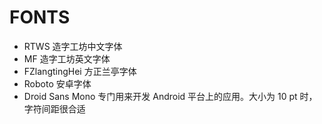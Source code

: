 # FONTS

* RTWS 造字工坊中文字体
* MF 造字工坊英文字体
* FZlangtingHei 方正兰亭字体
* Roboto 安卓字体
* Droid Sans Mono 专门用来开发 Android 平台上的应用。大小为 10 pt 时，字符间距很合适
